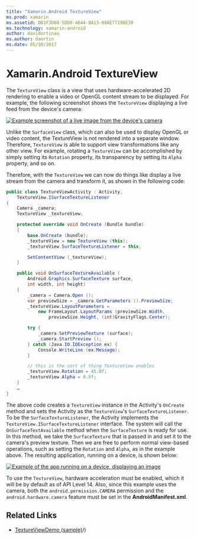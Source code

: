 ```yaml
---
title: "Xamarin.Android TextureView"
ms.prod: xamarin
ms.assetid: DD1F3D68-5DD8-4644-8A13-08AE7719DE30
ms.technology: xamarin-android
author: davidortinau
ms.author: daortin
ms.date: 05/30/2017
---
```


# Xamarin.Android TextureView

The `TextureView` class is a view that uses hardware-accelerated
2D rendering to enable a video or OpenGL content stream to be displayed. For
example, the following screenshot shows the `TextureView` displaying
a live feed from the device's camera:

[![Example screenshot of a live image from the device's camera](texture-view-images/22-textureviewcamera.png)](texture-view-images/22-textureviewcamera.png#lightbox)

Unlike the `SurfaceView` class, which can also be used to display
OpenGL or video content, the TextureView is not rendered into a separate window.
Therefore, `TextureView` is able to support view transformations like
any other view. For example, rotating a `TextureView` can be
accomplished by simply setting its `Rotation` property, its
transparency by setting its `Alpha` property, and so on.

Therefore, with the `TextureView` we can now do things like
display a live stream from the camera and transform it, as shown in the
following code:

```csharp
public class TextureViewActivity : Activity,
    TextureView.ISurfaceTextureListener
{
    Camera _camera;
    TextureView _textureView;

    protected override void OnCreate (Bundle bundle)
    {
        base.OnCreate (bundle);
        _textureView = new TextureView (this);
        _textureView.SurfaceTextureListener = this;

        SetContentView (_textureView);
    }

    public void OnSurfaceTextureAvailable (
        Android.Graphics.SurfaceTexture surface,
        int width, int height)
    {
        _camera = Camera.Open ();
        var previewSize = _camera.GetParameters ().PreviewSize;
        _textureView.LayoutParameters =
            new FrameLayout.LayoutParams (previewSize.Width,
                previewSize.Height, (int)GravityFlags.Center);

        try {
            _camera.SetPreviewTexture (surface);
            _camera.StartPreview ();
        } catch (Java.IO.IOException ex) {
            Console.WriteLine (ex.Message);
        }

        // this is the sort of thing TextureView enables
        _textureView.Rotation = 45.0f;
        _textureView.Alpha = 0.5f;
    }
    …
}
```

The above code creates a `TextureView` instance in the Activity's
`OnCreate` method and sets the Activity as the `TextureView`'s
`SurfaceTextureListener`. To be the `SurfaceTextureListener`, the
Activity implements the `TextureView.ISurfaceTextureListener`
interface. The system will call the `OnSurfaceTextAvailable` method
when the `SurfaceTexture` is ready for use. In this method, we take the
`SurfaceTexture` that is passed in and set it to the camera's preview
texture. Then we are free to perform normal view-based operations, such
as setting the `Rotation` and `Alpha`, as in the example above. The
resulting application, running on a device, is shown below:

[![Example of the app running on a device, displaying an image](texture-view-images/17-textureviewdemo.png)](texture-view-images/17-textureviewdemo.png#lightbox)

To use the `TextureView`, hardware acceleration must be enabled, which
it will be by default as of API Level 14. Also, since this example uses
the camera, both the `android.permission.CAMERA` permission and the
`android.hardware.camera` feature must be set in the
**AndroidManifest.xml**.

## Related Links

- [TextureViewDemo (sample)](https://docs.microsoft.com/samples/xamarin/monodroid-samples/textureviewdemo)/)
